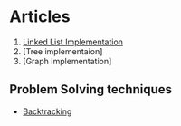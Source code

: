 # Articles

1. [Linked List Implementation](https://javascript.plainenglish.io/linked-list-implementation-in-javascript-ca0d3038f797)
2. [Tree implementaion]
3. [Graph Implementation]

## Problem Solving techniques

- [Backtracking](https://www.geeksforgeeks.org/backtracking-introduction/)
